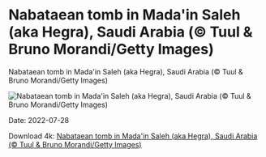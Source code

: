 # Nabataean tomb in Mada'in Saleh (aka Hegra), Saudi Arabia (© Tuul & Bruno Morandi/Getty Images)

Nabataean tomb in Mada'in Saleh (aka Hegra), Saudi Arabia (© Tuul & Bruno Morandi/Getty Images)

![Nabataean tomb in Mada'in Saleh (aka Hegra), Saudi Arabia (© Tuul & Bruno Morandi/Getty Images)](https://bing.com/th?id=OHR.NabateanTomb_EN-US4126304993_UHD.jpg&w=1024&h=576)

Date: 2022-07-28

Download 4k: [Nabataean tomb in Mada'in Saleh (aka Hegra), Saudi Arabia (© Tuul & Bruno Morandi/Getty Images)](https://bing.com/th?id=OHR.NabateanTomb_EN-US4126304993_UHD.jpg)

